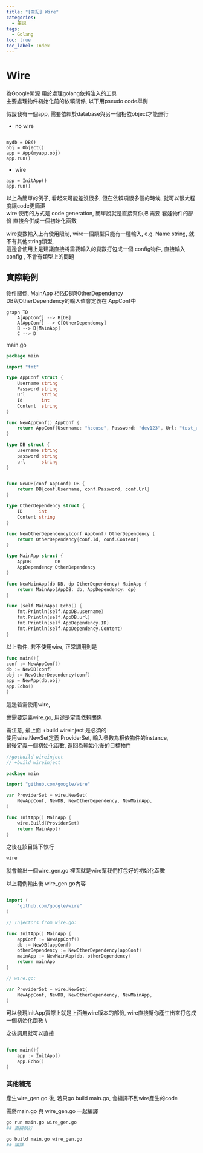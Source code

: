 ```yaml
---
title: "[筆記] Wire"
categories:
  - 筆記
tags:
  - Golang
toc: true
toc_label: Index
---
```


# Wire

為Google開源 用於處理golang依賴注入的工具  
主要處理物件初始化前的依賴關係, 以下用pseudo code舉例  

假設我有一個app, 需要依賴於database與另一個相依object才能運行

- no wire  

```

mydb = DB()
obj = Object()
app = App(myapp,obj)
app.run()

```

- wire  

```
app = InitApp()
app.run()
```


以上為簡單的例子, 看起來可能差沒很多, 但在依賴項很多個的時候, 就可以很大程度讓code更簡潔  
wire 使用的方式是 code generation, 簡單說就是直接幫你把 需要 套娃物件的部份 直接合併成一個初始化函數   

wire變數輸入上有使用限制, wire一個類型只能有一種輸入,  e.g.  Name string, 就不有其他string類型,  
這邊會使用上是建議直接將需要輸入的變數打包成一個 config物件, 直接輸入config , 不會有類型上的問題    


## 實際範例

物件關係, MainApp 相依DB與OtherDependency   
DB與OtherDependency的輸入值會定義在 AppConf中  

```mermaid
graph TD
    A[AppConf] --> B[DB]
    A[AppConf] --> C[OtherDependency]
    B --> D[MainApp]
    C --> D
```



main.go  
```go
package main

import "fmt"

type AppConf struct {
	Username string
	Password string
	Url      string
	Id       int
	Content  string
}

func NewAppConf() AppConf {
	return AppConf{Username: "hccuse", Password: "dev123", Url: "test_url", Id: 1, Content: "test wire"}
}

type DB struct {
	username string
	password string
	url      string
}


func NewDB(conf AppConf) DB {
	return DB{conf.Username, conf.Password, conf.Url}
}

type OtherDependency struct {
	ID      int
	Content string
}

func NewOtherDependency(conf AppConf) OtherDependency {
	return OtherDependency{conf.Id, conf.Content}
}

type MainApp struct {
	AppDB         DB
	AppDependency OtherDependency
}

func NewMainApp(db DB, dp OtherDependency) MainApp {
	return MainApp{AppDB: db, AppDependency: dp}
}

func (self MainApp) Echo() {
	fmt.Println(self.AppDB.username)
	fmt.Println(self.AppDB.url)
	fmt.Println(self.AppDependency.ID)
	fmt.Println(self.AppDependency.Content)
}

```



以上物件, 若不使用wire, 正常調用則是   
```go
func main(){
conf := NewAppConf()
db := NewDB(conf)
obj := NewOtherDependency(conf)
app = NewApp(db,obj)
app.Echo()
}
```

這邊若需使用wire,  

會需要定義wire.go, 用途是定義依賴關係    

需注意, 最上面 +build wireinject 是必須的  
使用wire.NewSet定義 ProviderSet, 輸入參數為相依物件的instance,    
最後定義一個初始化函數, 返回為輸始化後的目標物件  

```go
//go:build wireinject
// +build wireinject

package main

import "github.com/google/wire"

var ProviderSet = wire.NewSet(
	NewAppConf, NewDB, NewOtherDependency, NewMainApp,
)

func InitApp() MainApp {
	wire.Build(ProviderSet)
	return MainApp{}
}
```


之後在該目錄下執行  
```bash
wire
```


就會輸出一個wire_gen.go  裡面就是wire幫我們打包好的初始化函數  


以上範例輸出後 wire_gen.go內容   
```go

import (
	"github.com/google/wire"
)

// Injectors from wire.go:

func InitApp() MainApp {
	appConf := NewAppConf()
	db := NewDB(appConf)
	otherDependency := NewOtherDependency(appConf)
	mainApp := NewMainApp(db, otherDependency)
	return mainApp
}

// wire.go:

var ProviderSet = wire.NewSet(
	NewAppConf, NewDB, NewOtherDependency, NewMainApp,
)

```

可以發現InitApp實際上就是上面無wire版本的部份, wire直接幫你產生出來打包成一個初始化函數   \


之後調用就可以直接  

```go

func main(){
    app := InitApp()
    app.Echo()
}
```



### 其他補充  

產生wire_gen.go 後, 若只go build main.go, 會編譯不到wire產生的code  

需將main.go 與 wire_gen.go 一起編譯

```bash
go run main.go wire_gen.go
## 直接執行

go build main.go wire_gen.go
## 編譯  
```


